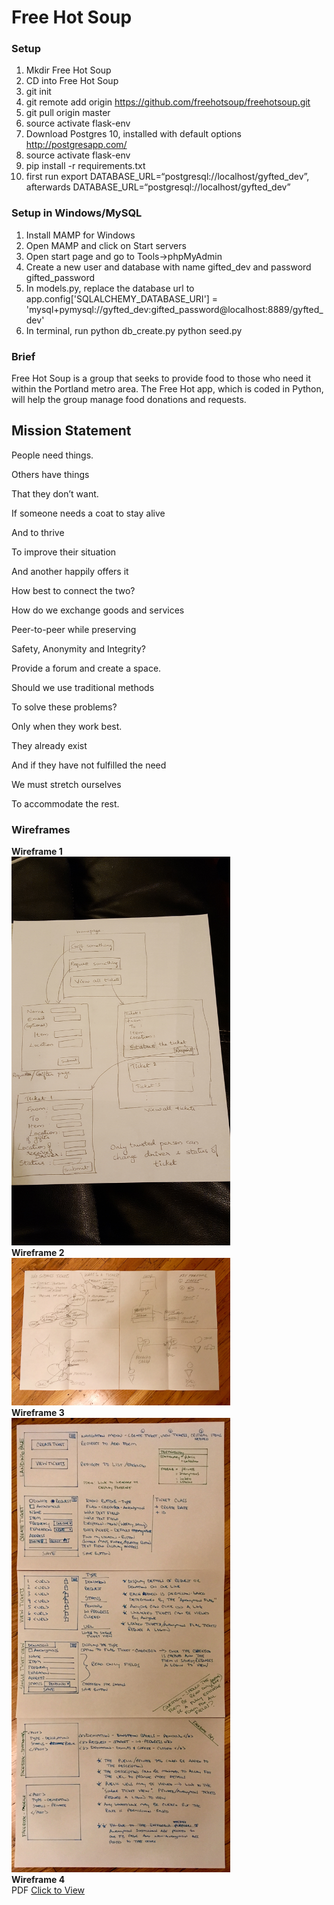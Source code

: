 # Free Hot Soup


### Setup
1. Mkdir Free Hot Soup
2. CD into Free Hot Soup
3. git init
4. git remote add origin https://github.com/freehotsoup/freehotsoup.git
5. git pull origin master
6. source activate flask-env
7. Download Postgres 10, installed with default options
http://postgresapp.com/
8. source activate flask-env
9. pip install -r requirements.txt
10. first run export DATABASE_URL=“postgresql://localhost/gyfted_dev”, afterwards DATABASE_URL=“postgresql://localhost/gyfted_dev”

### Setup in Windows/MySQL
1. Install MAMP for Windows
2. Open MAMP and click on Start servers
3. Open start page and go to Tools->phpMyAdmin
4. Create a new user and database with name gifted_dev and password gifted_password
5. In models.py, replace the database url to app.config['SQLALCHEMY_DATABASE_URI'] = 'mysql+pymysql://gyfted_dev:gifted_password@localhost:8889/gyfted_dev'
6. In terminal, run
   python db_create.py
   python seed.py

### Brief
Free Hot Soup is a group that seeks to provide food to those who need it within the Portland metro area. The Free Hot app, which is coded in Python, will help the group manage food donations and requests. 


## Mission Statement

People need things.

Others have things

That they don’t want.

If someone needs a coat to stay alive

And to thrive

To improve their situation

And another happily offers it

How best to connect the two?


How do we exchange goods and services

Peer-to-peer while preserving

Safety, Anonymity and Integrity?

Provide a forum and create a space.

Should we use traditional methods

To solve these problems?

Only when they work best.


They already exist

And if they have not fulfilled the need

We must stretch ourselves

To accommodate the rest.

### Wireframes

__Wireframe 1__<br>
<img src="/docs/wireframes/20171004_192940.jpg" width="350" alt="wireframe1"><br>
__Wireframe 2__<br>
<img src="/docs/wireframes/discussion_02oct17.jpg" width="350" alt="wireframe2"><br>
__Wireframe 3__<br>
<img src="/docs/wireframes/sketch_08oct17 6.13.28 PM.jpg" width="350" alt="wireframe3"><br>
__Wireframe 4__<br>
PDF [Click to View](/docs/wireframes/donations_walkthrough.pdf)

